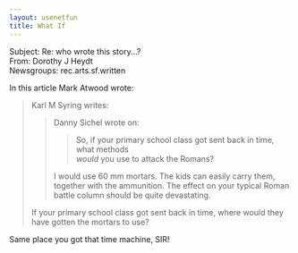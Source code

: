 ```yaml
---   
layout: usenetfun   
title: What If   
---   
```

   
   
 Subject: Re: who wrote this story...?   
From: Dorothy J Heydt   
Newsgroups: rec.arts.sf.written   
   
In this article Mark Atwood wrote:   
>Karl M Syring writes:   
>> Danny Sichel wrote on:   
>> >   
>> > So, if your primary school class got sent back in time, what methods   
>> > *would* you use to attack the Romans?   
>>   
>> I would use 60 mm mortars. The kids can easily carry them,   
>> together with the ammunition. The effect on your typical Roman   
>> battle column should be quite devastating.   
>   
>If your primary school class got sent back in time, where would they   
>have gotten the mortars to use?   
   
Same place you got that time machine, SIR!   
   
   
   
